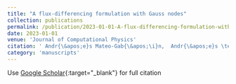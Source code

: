 ```yaml
---
title: "A flux-differencing formulation with Gauss nodes"
collection: publications
permalink: /publication/2023-01-01-A-flux-differencing-formulation-with-Gauss-nodes
date: 2023-01-01
venue: 'Journal of Computational Physics'
citation: ' Andr{\&apos;e}s Mateo-Gab{\&apos;\i}n,  Andr{\&apos;e}s \textbf{Rueda-Ramírez},  Eusebio Valero,  Gonzalo Rubio, &quot;A flux-differencing formulation with Gauss nodes.&quot; Journal of Computational Physics, 2023.'
category: 'manuscripts'
---
```

Use [Google Scholar](https://scholar.google.com/scholar?q=A+flux+differencing+formulation+with+Gauss+nodes){:target="_blank"} for full citation